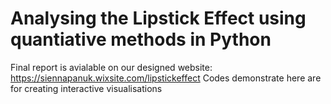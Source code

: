 # Analysing the Lipstick Effect using quantiative methods in Python
Final report is avialable on our designed website: https://siennapanuk.wixsite.com/lipstickeffect
Codes demonstrate here are for creating interactive visualisations
